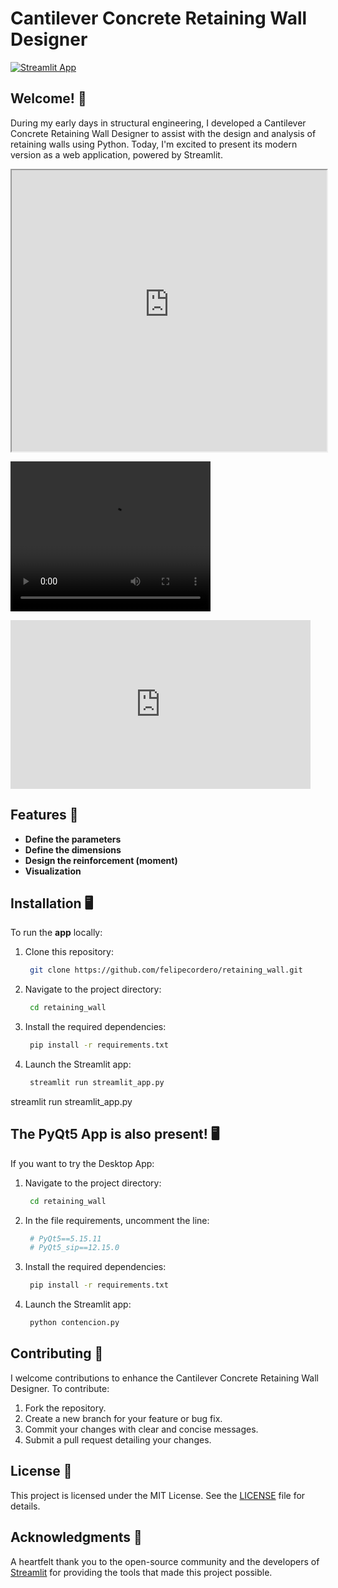 # Cantilever Concrete Retaining Wall Designer

[![Streamlit App](https://static.streamlit.io/badges/streamlit_badge_black_white.svg)](https://retaining-wall.streamlit.app/)

## Welcome! 👋
During my early days in structural engineering, I developed a Cantilever Concrete Retaining Wall Designer to assist with the design and analysis of retaining walls using Python. Today, I'm excited to present its modern version as a web application, powered by Streamlit.

<iframe
  src="https://retaining-wall.streamlit.app?embed=true"
  style="height: 450px; width: 100%;"
></iframe>

<video src="https://github.com/user-attachments/assets/a9045c25-d973-45f4-b019-410f8ca80141" width="320" height="240" controls></video>

<iframe src="https://github.com/user-attachments/assets/a9045c25-d973-45f4-b019-410f8ca80141" width="480" height="270" frameBorder="0" class="giphy-embed" allowFullScreen></iframe>

<!--- [Wrap text](https://github.com/user-attachments/assets/a9045c25-d973-45f4-b019-410f8ca80141) --->


## Features 🚀
- **Define the parameters**
- **Define the dimensions**
- **Design the reinforcement (moment)**
- **Visualization**

## Installation 🖥️

To run the **app** locally:

1. Clone this repository:

   ```bash
    git clone https://github.com/felipecordero/retaining_wall.git
   ```

1. Navigate to the project directory:

   ```bash
    cd retaining_wall
   ```


3. Install the required dependencies:


   ```bash
    pip install -r requirements.txt
   ```

4. Launch the Streamlit app:


   ```bash
    streamlit run streamlit_app.py
   ```

streamlit run streamlit_app.py


## The PyQt5 App is also present! 🖥️

If you want to try the Desktop App:

1. Navigate to the project directory:

   ```bash
    cd retaining_wall
   ```


2. In the file requirements, uncomment the line:

   ```bash
    # PyQt5==5.15.11
    # PyQt5_sip==12.15.0
   ```

4. Install the required dependencies:

   ```bash
    pip install -r requirements.txt
   ```


5. Launch the Streamlit app:


   ```bash
    python contencion.py
   ```


## Contributing 🤝
I welcome contributions to enhance the Cantilever Concrete Retaining Wall Designer. To contribute:

1. Fork the repository.
2. Create a new branch for your feature or bug fix.
3. Commit your changes with clear and concise messages.
4. Submit a pull request detailing your changes.

## License 📄

This project is licensed under the MIT License. See the [LICENSE](LICENSE) file for details.

## Acknowledgments 🙏

A heartfelt thank you to the open-source community and the developers of [Streamlit](https://streamlit.io/) for providing the tools that made this project possible. 
